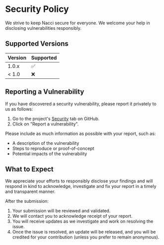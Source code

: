 # Security Policy

We strive to keep Nacci secure for everyone. We welcome your help in disclosing vulnerabilities responsibly.

## Supported Versions

| Version | Supported          |
| ------- | ------------------ |
| 1.0.x   | :white_check_mark: |
| < 1.0   | :x:                |

## Reporting a Vulnerability

If you have discovered a security vulnerability, please report it privately to us as follows:

1. Go to the project's [Security](https://github.com/havelessbemore/nacci/security) tab on GitHub.
2. Click on "Report a vulnerability".

Please include as much information as possible with your report, such as:

- A description of the vulnerability
- Steps to reproduce or proof-of-concept
- Potential impacts of the vulnerability

## What to Expect

We appreciate your efforts to responsibly disclose your findings and will respond in kind to acknowledge, investigate and fix your report in a timely and transparent manner.

After the submission:

1. Your submission will be reviewed and validated.
2. We will contact you to acknowledge receipt of your report.
3. You will receive updates as we investigate and work on resolving the issue.
4. Once the issue is resolved, an update will be released, and you will be credited for your contribution (unless you prefer to remain anonymous).
